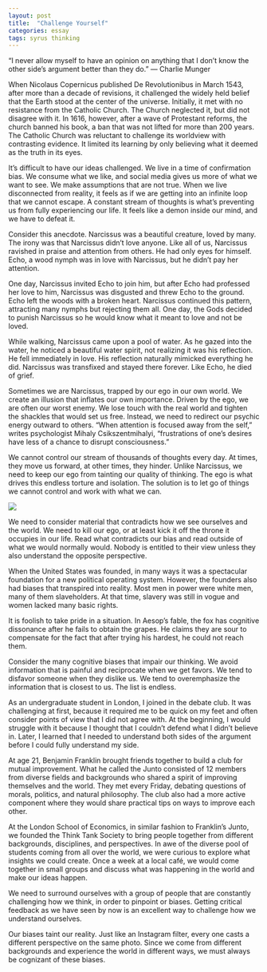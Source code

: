 ```yaml
---
layout: post
title:  "Challenge Yourself"
categories: essay
tags: syrus thinking
---
```


“I never allow myself to have an opinion on 
 anything that I don’t know the other side’s argument better than they do.”
— Charlie Munger

When Nicolaus Copernicus published De Revolutionibus in March 1543, after more than a decade of revisions, it challenged the widely held belief that the Earth stood at the center of the universe. Initially, it met with no resistance from the Catholic Church. The Church neglected it, but did not disagree with it. In 1616, however, after a wave of Protestant reforms, the church banned his book, a ban that was not lifted for more than 200 years. The Catholic Church was reluctant to challenge its worldview with contrasting evidence. It limited its learning by only believing what it deemed as the truth in its eyes.

It’s difficult to have our ideas challenged. We live in a time of confirmation bias. We consume what we like, and social media gives us more of what we want to see. We make assumptions that are not true. When we live disconnected from reality, it feels as if we are getting into an infinite loop that we cannot escape. A constant stream of thoughts is what’s preventing us from fully experiencing our life. It feels like a demon inside our mind, and we have to defeat it.

Consider this anecdote. Narcissus was a beautiful creature, loved by many. The irony was that Narcissus didn’t love anyone. Like all of us, Narcissus ravished in praise and attention from others. He had only eyes for himself. Echo, a wood nymph was in love with Narcissus, but he didn’t pay her attention.

One day, Narcissus invited Echo to join him, but after Echo had professed her love to him, Narcissus was disgusted and threw Echo to the ground. Echo left the woods with a broken heart. Narcissus continued this pattern, attracting many nymphs but rejecting them all. One day, the Gods decided to punish Narcissus so he would know what it meant to love and not be loved.

While walking, Narcissus came upon a pool of water. As he gazed into the water, he noticed a beautiful water spirit, not realizing it was his reflection. He fell immediately in love. His reflection naturally mimicked everything he did. Narcissus was transfixed and stayed there forever. Like Echo, he died of grief.

Sometimes we are Narcissus, trapped by our ego in our own world. We create an illusion that inflates our own importance. Driven by the ego, we are often our worst enemy. We lose touch with the real world and tighten the shackles that would set us free. Instead, we need to redirect our psychic energy outward to others. “When attention is focused away from the self,” writes psychologist Mihaly Csikszentmihalyi, “frustrations of one’s desires have less of a chance to disrupt consciousness.”

We cannot control our stream of thousands of thoughts every day. At times, they move us forward, at other times, they hinder. Unlike Narcissus, we need to keep our ego from tainting our quality of thinking. The ego is what drives this endless torture and isolation. The solution is to let go of things we cannot control and work with what we can.

<img src="http://note.link.com.de/media/challenge-self.jpg" />

We need to consider material that contradicts how we see ourselves and the world. We need to kill our ego, or at least kick it off the throne it occupies in our life. Read what contradicts our bias and read outside of what we would normally would. Nobody is entitled to their view unless they also understand the opposite perspective.

When the United States was founded, in many ways it was a spectacular foundation for a new political operating system. However, the founders also had biases that transpired into reality. Most men in power were white men, many of them slaveholders. At that time, slavery was still in vogue and women lacked many basic rights.

It is foolish to take pride in a situation. In Aesop’s fable, the fox has cognitive dissonance after he fails to obtain the grapes. He claims they are sour to compensate for the fact that after trying his hardest, he could not reach them.

Consider the many cognitive biases that impair our thinking. We avoid information that is painful and reciprocate when we get favors. We tend to disfavor someone when they dislike us. We tend to overemphasize the information that is closest to us. The list is endless.

As an undergraduate student in London, I joined in the debate club. It was challenging at first, because it required me to be quick on my feet and often consider points of view that I did not agree with. At the beginning, I would struggle with it because I thought that I couldn’t defend what I didn’t believe in. Later, I learned that I needed to understand both sides of the argument before I could fully understand my side.

At age 21, Benjamin Franklin brought friends together to build a club for mutual improvement. What he called the Junto consisted of 12 members from diverse fields and backgrounds who shared a spirit of improving themselves and the world. They met every Friday, debating questions of morals, politics, and natural philosophy. The club also had a more active component where they would share practical tips on ways to improve each other.

At the London School of Economics, in similar fashion to Franklin’s Junto, we founded the Think Tank Society to bring people together from different backgrounds, disciplines, and perspectives. In awe of the diverse pool of students coming from all over the world, we were curious to explore what insights we could create. Once a week at a local café, we would come together in small groups and discuss what was happening in the world and make our ideas happen.

We need to surround ourselves with a group of people that are constantly challenging how we think, in order to pinpoint or biases. Getting critical feedback as we have seen by now is an excellent way to challenge how we understand ourselves.

Our biases taint our reality. Just like an Instagram filter, every one casts a different perspective on the same photo. Since we come from different backgrounds and experience the world in different ways, we must always be cognizant of these biases.